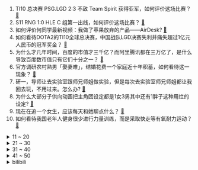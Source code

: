 1. TI10 总决赛 PSG.LGD 2:3 不敌 Team Spirit 获得亚军，如何评价这场比赛？ [:link:](https://www.zhihu.com/question/492950349)
2. S11 RNG 1:0 HLE C 组第一出线，如何评价这场比赛？ [:link:](https://www.zhihu.com/question/492990595)
3. 如何评价何同学最新视频：我做了苹果放弃的产品——AirDesk? [:link:](https://www.zhihu.com/question/492962727)
4. 如何看待DOTA2的TI10全球总决赛，中国战队LGD决赛失利并痛失超过1亿元人民币的冠军奖金？ [:link:](https://www.zhihu.com/question/492992900)
5. 为什么才几年时间，百度的市值才三千亿？而阿里腾讯都在三万亿了，是什么导致百度数市值只有它们十分之一？ [:link:](https://www.zhihu.com/question/484429523)
6. 官方调研农村熟男「娶妻难」，结婚花费一个家庭近十年积蓄，如何看待这一现象？ [:link:](https://www.zhihu.com/question/491837283)
7. 研一，导师让去实验室跟师兄师姐做实验，但是每次去实验室师兄师姐都让我回去玩，不用过来。怎么办? [:link:](https://www.zhihu.com/question/492210160)
8. 为什么大部分子供向动画把主角团设定都是1女3男其中还有1胖子这种用烂的设定? [:link:](https://www.zhihu.com/question/490004714)
9. 现在在追一个女生，应该每天和她聊点什么？ [:link:](https://www.zhihu.com/question/369960957)
10. 如何看待我国老年人健身很少进行力量训练，而是采取快走等有氧耐力运动？ [:link:](https://www.zhihu.com/question/484848451)
<details>
<summary>11 ~ 20</summary>

11. 网红直播喝农药抢救无效死亡，家属称直播时一群人起哄「快喝」，起哄者需要承担法律责任吗？ [:link:](https://www.zhihu.com/question/492883172)
12. 《火影忍者》里有没有里面特别讨厌、或者完全 get 不到萌点的角色？ [:link:](https://www.zhihu.com/question/490007802)
13. 2021 英雄联盟全球总决赛RNG 0:1 FNC，如何评价这场比赛？ [:link:](https://www.zhihu.com/question/492947592)
14. 魂穿斗破苍穹成为韩枫，此时的萧炎已经进入迦南学院，要怎么破局？ [:link:](https://www.zhihu.com/question/492470932)
15. 既然Iso越高噪点越多，那么把iso开到最低，曝光时间拉长，是不是就可以得到一张画质非常好的照片？ [:link:](https://www.zhihu.com/question/472876923)
16. 如何看待国际奥委会副主席称「抵制北京冬奥会没意义」？ [:link:](https://www.zhihu.com/question/492399602)
17. 该和谁结婚是命中注定的吗？ [:link:](https://www.zhihu.com/question/477101809)
18. 神舟十三号发射、首次载人航天飞行、第一颗原子弹爆炸都在 10 月 16 日。这一天对于中国有什么意义？ [:link:](https://www.zhihu.com/question/492695637)
19. 劳斯莱斯下线网红晚晚林瀚夫妻广告视频，会对品牌产生哪些影响？品牌选择推广人有具体标准吗？ [:link:](https://www.zhihu.com/question/492555830)
20. 坐月子应该去做月子中心还是在家请月嫂？ [:link:](https://www.zhihu.com/question/51311260)
</details>
<details>
<summary>21 ~ 30</summary>

21. 饭圈「神器」 Owhat 平台无法提现，涉及金额或达到几千万元，发生了什么？会带来哪些影响？ [:link:](https://www.zhihu.com/question/492868950)
22. 男子买奶茶后放虫子，8 个月敲诈 7 家奶茶店近十万元，将如何担责？为什么这么多奶茶店陷入敲诈圈套？ [:link:](https://www.zhihu.com/question/492117169)
23. 美国 8 月辞职人数升至 430 万，创 2000 年 12 月以来最高纪录，这个数字意味着什么？ [:link:](https://www.zhihu.com/question/492717656)
24. 如何评价郑晓龙执导，周迅、张颂文主演的《功勋》之「屠呦呦的礼物」单元？ [:link:](https://www.zhihu.com/question/492639160)
25. 如何看待安徽师范大学 105 名新生未及时报道，放弃入学资格的现象？可能的原因有哪些？ [:link:](https://www.zhihu.com/question/492748275)
26. 为什么小孩子总是那么精力旺盛？ [:link:](https://www.zhihu.com/question/367870424)
27. 男生身高太高了是不是不好？ [:link:](https://www.zhihu.com/question/266453512)
28. 大 V 怒怼上海银行服务太差，当场取走 500 万，从业者服务水平会给行业口碑带来多大影响？ [:link:](https://www.zhihu.com/question/492837111)
29. 岸田文雄以日本首相名义向靖国神社供奉祭品，这会带来哪些影响？ [:link:](https://www.zhihu.com/question/492868409)
30. S11 C 组 RNG 1:0 PSG.T 确定晋级，如何评价这场比赛？ [:link:](https://www.zhihu.com/question/492956463)
</details>
<details>
<summary>31 ~ 40</summary>

31. 我想知道大家都是为了什么而努力生活呀？ [:link:](https://www.zhihu.com/question/487989306)
32. 父母反对的爱情该不该继续? [:link:](https://www.zhihu.com/question/484844509)
33. 五月天的死忠粉是什么样子，可不可以谈下听五月天的歌感受？ [:link:](https://www.zhihu.com/question/474113938)
34. 《生活大爆炸》为什么没有《老友记》经典？ [:link:](https://www.zhihu.com/question/24661754)
35. 如何看待2021年注册安全工程师考试？ [:link:](https://www.zhihu.com/question/492796609)
36. 教资笔试还有几天，没看书，怎么才能过？ [:link:](https://www.zhihu.com/question/448043388)
37. 如何看待恶魔法则这本书？ [:link:](https://www.zhihu.com/question/29977877)
38. 高三的你处于一个怎样的状态? [:link:](https://www.zhihu.com/question/310950607)
39. 如何评价 TI10 败者组决赛 Team Spirit 2:1 Secret 即将对战 LGD？ [:link:](https://www.zhihu.com/question/492940039)
40. 两个人的文化程度差距很大(男生学历低），适合在一起吗？ [:link:](https://www.zhihu.com/question/413633956)
</details>
<details>
<summary>41 ~ 50</summary>

41. 如果一种能量液体，能在五分钟内充满汽车并且续航达到600多公里，是不是新能源电动车就毫无优势了？ [:link:](https://www.zhihu.com/question/472160726)
42. 四川乐山一景区惊现「开放式」厕所，你会选择使用这种厕所吗？景区为什么要这样设计？ [:link:](https://www.zhihu.com/question/492232837)
43. 孩子问「笔能放进铅笔盒，铅笔盒能放进书包，东西外面永远有更大的东西容纳它，宇宙外面是什么」，怎么回答? [:link:](https://www.zhihu.com/question/462579757)
44. 如何评价电影《新蝙蝠侠》（暂译）于 DC FanDome 2021 发布的第二支预告？透露了哪些信息？ [:link:](https://www.zhihu.com/question/492861645)
45. 如何以「上班第一天，老板塞给我一把 AK 带我去灭鬼」为开头，写一个热血搞笑的故事？ [:link:](https://www.zhihu.com/question/489150292)
46. 你有哪些超经典励志的句子? [:link:](https://www.zhihu.com/question/484118007)
47. 陕西 16 日新增 2 例外省游客核酸检测阳性病例，还有哪些信息值得关注？ [:link:](https://www.zhihu.com/question/492892405)
48. 如何评价主职承揽客源的营销型律师？ [:link:](https://www.zhihu.com/question/53550670)
49. 如何看待福特Mach-E车友群车友退群后返群事件？ [:link:](https://www.zhihu.com/question/492299597)
50. 有什么适合情侣约会的活动？ [:link:](https://www.zhihu.com/question/365939569)
</details><details>
<summary>bilibili</summary>

1. 太夸张了！！随机挑战居然把王嘉尔请到了我家！！ [:link:](//www.bilibili.com/video/BV1xu411Z7gc)
2. 【何同学】我做了苹果放弃的产品... [:link:](//www.bilibili.com/video/BV19v411M7Rs)
3. 史上最离谱随机挑战！居然随机到去某幻家蹭饭...【第五期】 [:link:](//www.bilibili.com/video/BV1xL4y167FJ)
4. 警长：遇见这样的直接开枪吧 [:link:](//www.bilibili.com/video/BV1yP4y1t7vj)
5. 高能预警！快放1000倍，带你看受精卵分裂全过程 [:link:](//www.bilibili.com/video/BV1Ev411375K)
6. 【warma】 我已经是自娱自乐的专家了！ [:link:](//www.bilibili.com/video/BV1CQ4y1X7jr)
7. 我的猫救了一只流浪猫，我的心情很复杂… [:link:](//www.bilibili.com/video/BV1gU4y1F7VF)
8. 中国男高音救场女高音 [:link:](//www.bilibili.com/video/BV1n3411C7d5)
9. 哈哈，我的情商可真低 [:link:](//www.bilibili.com/video/BV1wQ4y1z7XT)
10. 《泰 坦 尼 克 号》 [:link:](//www.bilibili.com/video/BV1ZL41137rq)
<details>
<summary>11 ~ 20</summary>

11. 【时代少年团】《这福气给你要不要》之李总的报恩 [:link:](//www.bilibili.com/video/BV1vb4y1Y7th)
12. 这玩意凭什么这么贵！！！ [:link:](//www.bilibili.com/video/BV1dQ4y1B7Ge)
13. 听君一席话，全是废话 2.0 ！！! [:link:](//www.bilibili.com/video/BV16u411Z7Ja)
14. 说出来你们可能不信，我差点被这个小姑娘难住了 [:link:](//www.bilibili.com/video/BV1934y1U7k8)
15. 【大司马Vlog】消失的一个月里，我都去干了什么 [:link:](//www.bilibili.com/video/BV1W44y1x7xh)
16. 海南热带雨林第二集：仿佛金子铸造的甲虫、颜值一言难尽的兰花、震人心魄的金属绿豆娘 [:link:](//www.bilibili.com/video/BV1Ff4y1g7gJ)
17. 手工给华农兄弟做了一个轮椅除草机 [:link:](//www.bilibili.com/video/BV1SP4y1t7NB)
18. 这些十月新番真好看！【新番咋了】 [:link:](//www.bilibili.com/video/BV1cv41137pK)
19. 为啥有人要轰炸纽约？【硬核狠人12】 [:link:](//www.bilibili.com/video/BV1mP4y1t7vp)
20. 两位数！要杀他两位数！ [:link:](//www.bilibili.com/video/BV1t34y1S7ZZ)
</details>
<details>
<summary>21 ~ 30</summary>

21. 用代码自制一个神庙逃亡出口！笑死，一定要看到最后！ [:link:](//www.bilibili.com/video/BV1HQ4y1D7XZ)
22. 探访美国第一中餐！7块1毛的中式盒饭，如何成就百亿身价？ [:link:](//www.bilibili.com/video/BV1Hu411Z7CE)
23. 原来这就是95后和00后三观正的原因吗？ [:link:](//www.bilibili.com/video/BV1fR4y1E7GH)
24. 雀食厉害 [:link:](//www.bilibili.com/video/BV1Mv41137dt)
25. 小潮院长逼我发的 [:link:](//www.bilibili.com/video/BV1Br4y127Kn)
26. 《 左 右 互 搏 》 [:link:](//www.bilibili.com/video/BV1z44y1x7GR)
27. 这个记者捡烟头吃剩饭假扮智障，500块钱被人卖进黑窑厂！ [:link:](//www.bilibili.com/video/BV1Zq4y1d7Fc)
28. 【一拳超人第三季动态漫画】02.饿狼危！怪人王大蛇能力解放 [:link:](//www.bilibili.com/video/BV1rP4y1t74B)
29. 10元一碗！在广东吃到固体牛奶，一口下肚这是什么神仙吃法…… [:link:](//www.bilibili.com/video/BV1CF411Y7E1)
30. 离谱！同时送男友千年隼和PS5…他会选哪个？ [:link:](//www.bilibili.com/video/BV14q4y1d7fs)
</details>
<details>
<summary>31 ~ 40</summary>

31. 中国三大穿越神书之一，曾拯救上千万人的生命，赤脚医生速成手册 [:link:](//www.bilibili.com/video/BV1Sf4y1778Z)
32. 《原神》小剧场——「璃月雅集」第三期 [:link:](//www.bilibili.com/video/BV1TQ4y1z7g6)
33. 小翔哥买了一些奇葩饮料招待小文哥，两小伙差点喝到怀疑人生 [:link:](//www.bilibili.com/video/BV15Q4y1D7CQ)
34. 跟我的猴子打，还差两万年呢 [:link:](//www.bilibili.com/video/BV18q4y1d7rJ)
35. 【越来越过分系列】《顺手牵羊》 [:link:](//www.bilibili.com/video/BV1x3411C7PL)
36. 山西暴雨，二后生给在抗洪一线的人们做顿热饭，大家吃的开心就好 [:link:](//www.bilibili.com/video/BV1FL411G7k1)
37. 你对救世主摘下眼镜的颜值一无所知！ [:link:](//www.bilibili.com/video/BV1wb4y1Y7ms)
38. 大米里的黑色小虫子，是从哪里冒出来的？ [:link:](//www.bilibili.com/video/BV1uq4y157uH)
39. 稀 天 取 净 [:link:](//www.bilibili.com/video/BV17b4y1Y7gH)
40. 笑死，这剧一集就播完了某些国产剧30集的内容…… [:link:](//www.bilibili.com/video/BV1Lb4y1Y7Dz)
</details>
<details>
<summary>41 ~ 50</summary>

41. 韦神答辩现场！北大韦东奕钻研“千禧年难题”，获达摩院百万奖金 [:link:](//www.bilibili.com/video/BV16P4y1t7Mk)
42. 为防止拖堂，学生黑了6间学校的投影并宣布“重大事件” [:link:](//www.bilibili.com/video/BV11f4y177zk)
43. 公子：我的痛楚你们懂吗？？？ [:link:](//www.bilibili.com/video/BV1bL411G7p2)
44. 网络热门爆款鉴定15 [:link:](//www.bilibili.com/video/BV1dh411J7dW)
45. “他们不像是走秀，倒像是来赴宴的......”| 前方高能·国风盛典混剪 [:link:](//www.bilibili.com/video/BV1EL4y1B7Gw)
46. LOL噩梦级锁血挑战！向天再借500年！【有点骚东西】 [:link:](//www.bilibili.com/video/BV1KQ4y1z72z)
47. 台风来了！漠叔心系渔民抢救食物，减少灾害损失 [:link:](//www.bilibili.com/video/BV1ru411Z7WR)
48. 华农兄弟：手工耿搞了个好东西给我们，搞点水果，烤只“龙猪”招待一下他 [:link:](//www.bilibili.com/video/BV1gh411n7ta)
49. 我居然花3300元做了3D版的森林冰火人？ [:link:](//www.bilibili.com/video/BV1JL4y167eS)
50. 亲历火场逃生，我找到了最靠谱的逃命方法！【老爸评测】 [:link:](//www.bilibili.com/video/BV1wq4y1575j)
</details>
<details>
<summary>51 ~ 60</summary>

51. 家庭版芦荟汁教程来了！最后结尾亮了！ [:link:](//www.bilibili.com/video/BV17b4y1h7wP)
52. 仅5MB的开放世界游戏，竟能如此震撼！ [:link:](//www.bilibili.com/video/BV1qP4y1t7Uy)
53. 国外专业音乐人如何评价韩红？ [:link:](//www.bilibili.com/video/BV173411C7EU)
54. 洗脑神曲《Touch》，鬼知道我看了几遍！！ [:link:](//www.bilibili.com/video/BV18U4y1w7CX)
55. 【整活】别去啊！FPX！ [:link:](//www.bilibili.com/video/BV1fL4y1q7bm)
56. 全剧最不能惹的男人，我的江湖我做主！国产古装大戏《琅琊榜》第三期 [:link:](//www.bilibili.com/video/BV1zr4y127Tf)
57. 这样陪女生玩游戏，让你心跳加快 [:link:](//www.bilibili.com/video/BV1CU4y1w7Mq)
58. [原神宿舍]你确定这不是提瓦特的宿舍？  原神宿舍发布会 【ych233】 [:link:](//www.bilibili.com/video/BV18r4y127Kh)
59. 如果在学校表演《杰哥不要》 [:link:](//www.bilibili.com/video/BV1Cq4y1d7bP)
60. 香蕉♂奶昔零元购 [:link:](//www.bilibili.com/video/BV1C341117y9)
</details>
<details>
<summary>61 ~ 70</summary>

61. 当所有玩家被永远「困在末地」!! [:link:](//www.bilibili.com/video/BV1xq4y197Be)
62. 降维打击0元购！ [:link:](//www.bilibili.com/video/BV1oR4y1E7LK)
63. 非 自 然 派 蒙 【第二集】 [:link:](//www.bilibili.com/video/BV1fq4y1d7XD)
64. 【STN快报第六季5】IGN难道是按自己游玩时间打分的？ [:link:](//www.bilibili.com/video/BV1Z44y1x7K5)
65. 凌晨女子家中遭陌生男破门而入，当地警方通报案情 [:link:](//www.bilibili.com/video/BV1834y1S7xt)
66. B 界 最 高 战 力 现 状 [:link:](//www.bilibili.com/video/BV1bu411Z7o1)
67. 东汉皇帝张翼德 [:link:](//www.bilibili.com/video/BV17f4y1g72F)
68. 关于我教的普通班考赢了重点班这件事… [:link:](//www.bilibili.com/video/BV1hf4y177sK)
69. 【医学博士】99%的人都不知道，身边的它正夺走你的生命 [:link:](//www.bilibili.com/video/BV1pf4y177DV)
70. 92岁抗美援朝老兵，拨通了报警电话…… [:link:](//www.bilibili.com/video/BV1J3411C7c5)
</details>
<details>
<summary>71 ~ 80</summary>

71. 离谱了：600块一个麦当劳汉堡  吃起来是什么味道 [:link:](//www.bilibili.com/video/BV1Lb4y1h7Dr)
72. 爆肝两万字，竭力呈现克苏鲁巅峰巨制《疯狂山脉》第四章 [:link:](//www.bilibili.com/video/BV1Dq4y1d76t)
73. 翻了万字私密日记，找到真相，快把我气哭了！ [:link:](//www.bilibili.com/video/BV16r4y127s2)
74. 【横空出世】超高清完整版 [:link:](//www.bilibili.com/video/BV1JR4y1H7oD)
75. "天空和梦想  都值得向往" [:link:](//www.bilibili.com/video/BV1Wf4y1g7Uq)
76. "不良少年也会因为被自己喜欢的女孩误解而红了眼眶" [:link:](//www.bilibili.com/video/BV1xU4y1F7uW)
77. 《 去 世 小 神 机 》 [:link:](//www.bilibili.com/video/BV1kF411Y74z)
78. 【啊粥】人民的名义：李达康如何反杀汉大帮？ [:link:](//www.bilibili.com/video/BV1n3411C7gP)
79. 【4K60FPS】陈奕迅《富士山下》神级现场！你听懂了吗？ [:link:](//www.bilibili.com/video/BV1H3411C7ZJ)
80. 你还记得这三只小羊吗？ [:link:](//www.bilibili.com/video/BV1QL41137gy)
</details>
<details>
<summary>81 ~ 90</summary>

81. 我竟然跟鲁迅在同一张桌子上吃饭？【怎么这么值ep30-功德林】 [:link:](//www.bilibili.com/video/BV1qr4y1278D)
82. 我的世界up主接力生存！【十三】 [:link:](//www.bilibili.com/video/BV1Yh411J7z5)
83. 传奇永不熄 《Legends Never Die》 [:link:](//www.bilibili.com/video/BV1644y1x7EQ)
84. 我瞒着姥姥给她买了部新手机 [:link:](//www.bilibili.com/video/BV1Qq4y1V7LZ)
85. 😡不可以色色 [:link:](//www.bilibili.com/video/BV1kf4y1c7Lp)
86. 这本十六年前火遍世界的长篇漫画，真正的结局究竟是什么？！【漫海歧路特别篇】 [:link:](//www.bilibili.com/video/BV1uR4y1H79d)
87. 搞了1亿5000万次，为了这口是真费劲啊！ [:link:](//www.bilibili.com/video/BV1jR4y1H73Z)
88. 用手工耿的刑具吃绵羊特调的黑暗料理，是什么体验 [:link:](//www.bilibili.com/video/BV1Yq4y1973N)
89. 原神玩家探索时见洞就钻不是再正常不过了嘛！ [:link:](//www.bilibili.com/video/BV1RQ4y1B7gf)
90. 当你能制作「随时爆炸」的TNT鞋子？ [:link:](//www.bilibili.com/video/BV1ub4y1Y73n)
</details>
<details>
<summary>91 ~ 100</summary>

91. 【罗翔】祝各位同学法考顺利！附带蒙题小技巧 [:link:](//www.bilibili.com/video/BV1kf4y1c7KX)
92. 范志毅：fpx 脸都不要了！ [:link:](//www.bilibili.com/video/BV1fu411Z75m)
93. 这才是文化膨胀！！当岩彩画遇上汉服 [:link:](//www.bilibili.com/video/BV14U4y1w7fn)
94. 【那些令人难忘的BOSS战】第三十八集·猎天使魔女1·篇 [:link:](//www.bilibili.com/video/BV1pT4y1o7tb)
95. 我总算知道“舞”和“武”为什么同音了！ [:link:](//www.bilibili.com/video/BV1GT4y1o78u)
96. 大司马强制登陆FPX打野账号，助他们一臂之力！ [:link:](//www.bilibili.com/video/BV1wv411u7w9)
97. 厨师长教你：“滑蛋牛肉”的家常做法，简单实用，健康美味 [:link:](//www.bilibili.com/video/BV12u411Z72s)
98. 【low君】《韩剧十大老公》：不心动挑战，盘点那些年换过的老公！ [:link:](//www.bilibili.com/video/BV1ib4y1Y7K4)
99. 《明日方舟》EP - Bridge to the Dawn [:link:](//www.bilibili.com/video/BV13T4y1o7R6)
100. 郎朗大师课 [:link:](//www.bilibili.com/video/BV1Ff4y1g7PR)
</details></details>